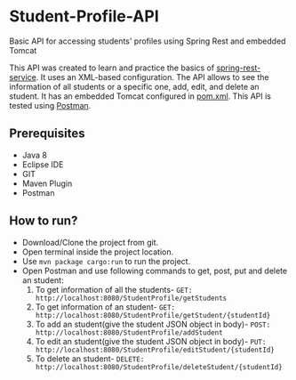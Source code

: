 # Student-Profile-API
Basic API for accessing students' profiles using Spring Rest and embedded Tomcat

This API was created to learn and practice the basics of [spring-rest-service](https://spring.io/guides/gs/rest-service/). It uses an XML-based configuration.
The API allows to see the information of all students or a specific one, add, edit, and delete an student. 
It has an embedded Tomcat configured in [pom.xml](https://github.com/DhwaniSondhi/Student-Profile-API/blob/master/pom.xml).
This API is tested using [Postman](https://www.postman.com/).

## Prerequisites
- Java 8
- Eclipse IDE
- GIT
- Maven Plugin
- Postman

## How to run?
- Download/Clone the project from git.
- Open terminal inside the project location.
- Use <code>mvn package cargo:run</code> to run the project.
- Open Postman and use following commands to get, post, put and delete an student:<br/>
  1. To get information of all the students- <code>GET: http://localhost:8080/StudentProfile/getStudents</code>
  2. To get information of an student- <code>GET: http://localhost:8080/StudentProfile/getStudent/{studentId}</code>
  3. To add an student(give the student JSON object in body)- <code>POST: http://localhost:8080/StudentProfile/addStudent</code>
  4. To edit an student(give the student JSON object in body)- <code>PUT: http://localhost:8080/StudentProfile/editStudent/{studentId}</code>
  5. To delete an student- <code>DELETE: http://localhost:8080/StudentProfile/deleteStudent/{studentId}</code>
